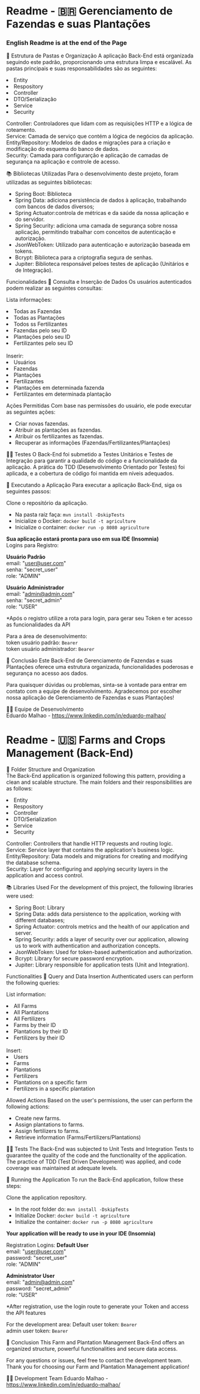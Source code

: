 # Readme - 🇧🇷 Gerenciamento de Fazendas e suas Plantações #
<h3>English Readme is at the end of the Page</h3>

📂 Estrutura de Pastas e Organização
A aplicação Back-End está organizada seguindo este padrão, proporcionando uma estrutura limpa e escalável. As pastas principais e suas responsabilidades são as seguintes:
<li>Entity</li>
<li>Respository</li>
<li>Controller</li>
<li>DTO/Serialização</li>
<li>Service</li>
<li>Security</li>

Controller: Controladores que lidam com as requisições HTTP e a lógica de roteamento.  
Service: Camada de serviço que contém a lógica de negócios da aplicação.  
Entity/Repository: Modelos de dados e migrações para a criação e modificação do esquema do banco de dados.  
Security: Camada para configurarção e aplicação de camadas de segurança na aplicação e controle de acesso.  

📚 Bibliotecas Utilizadas
Para o desenvolvimento deste projeto, foram utilizadas as seguintes bibliotecas:

* Spring Boot: Biblioteca
* Spring Data: adiciona persistência de dados à aplicação, trabalhando com bancos de dados diversos;
* Spring Actuator:controla de métricas e da saúde da nossa aplicação e do servidor.
* Spring Security: adiciona uma camada de segurança sobre nossa aplicação, permitindo trabalhar com conceitos de autenticação e autorização.
* JsonWebToken: Utilizado para autenticação e autorização baseada em tokens.
* Bcrypt: Biblioteca para a criptografia segura de senhas.
* Jupiter: Biblioteca responsável peloes testes de aplicação (Unitários e de Integração).


Funcionalidades
📑 Consulta e Inserção de Dados
Os usuários autenticados podem realizar as seguintes consultas:

Lista informações:  
  <li>Todas as Fazendas</li>  
  <li>Todas as Plantações</li>  
  <li>Todos ss Fertilizantes</li>  
  <li>Fazendas pelo seu ID</li>  
  <li>Plantações pelo seu ID</li>  
  <li>Fertilizantes pelo seu ID</li>
<br>
Inserir:
  <li>Usuários</li>  
  <li>Fazendas</li>  
  <li>Plantações</li>  
  <li>Fertilizantes</li>  
  <li>Plantações em determinada fazenda</li>
  <li>Fertilizantes em determinada plantação</li>

Ações Permitidas
Com base nas permissões do usuário, ele pode executar as seguintes ações:

* Criar novas fazendas.  
* Atribuir as plantações as fazendas.  
* Atribuir os fertilizantes as fazendas.  
* Recuperar as informações (Fazendas/Fertilizantes/Plantações)  

👨‍🔬 Testes
O Back-End foi submetido a Testes Unitários e Testes de Integração para garantir a qualidade do código e a funcionalidade da aplicação. A prática do TDD (Desenvolvimento Orientado por Testes) foi aplicada, e a cobertura de código foi mantida em níveis adequados.

📱 Executando a Aplicação
Para executar a aplicação Back-End, siga os seguintes passos:

Clone o repositório da aplicação.  
* Na pasta raíz faça: `mvn install -DskipTests`  
* Inicialize o Docker: `docker build -t agriculture`  
* Inicialize o container: `docker run -p 8080 agriculture`  

__Sua aplicação estará pronta para uso em sua IDE (Insomnia)__  
Logins para Registro:  

__Usuário Padrão__  
email: "user@user.com"  
senha: "secret_user"  
role: "ADMIN"  

__Usuário Administrador__  
email: "admin@admin.com"  
senha: "secret_admin"  
role: "USER"  

*Após o registro utilize a rota para login, para gerar seu Token e ter acesso as funcionalidades da API  

Para a área de desenvolvimento:  
token usuário padrão: `Bearer `  
token usuário administrador: `Bearer `  

📍 Conclusão
Este Back-End de Gerenciamento de Fazendas e suas Plantações oferece uma estrutura organizada, funcionalidades poderosas e segurança no acesso aos dados.

Para quaisquer dúvidas ou problemas, sinta-se à vontade para entrar em contato com a equipe de desenvolvimento.
Agradecemos por escolher nossa aplicação de Gerenciamento de Fazendas e suas Plantações!

🧑‍💻 Equipe de Desenvolvimento  
Eduardo Malhao - https://www.linkedin.com/in/eduardo-malhao/  

# Readme - 🇺🇸 Farms and Crops Management (Back-End) #

📂 Folder Structure and Organization  
The Back-End application is organized following this pattern, providing a clean and scalable structure. The main folders and their responsibilities are as follows:
<li>Entity</li>
<li>Respository</li>
<li>Controller</li>
<li>DTO/Serialization</li>
<li>Service</li>
<li>Security</li>

Controller: Controllers that handle HTTP requests and routing logic.  
Service: Service layer that contains the application's business logic.  
Entity/Repository: Data models and migrations for creating and modifying the database schema.  
Security: Layer for configuring and applying security layers in the application and access control.  

📚 Libraries Used
For the development of this project, the following libraries were used:

* Spring Boot: Library
* Spring Data: adds data persistence to the application, working with different databases;
* Spring Actuator: controls metrics and the health of our application and server.
* Spring Security: adds a layer of security over our application, allowing us to work with authentication and authorization concepts.
* JsonWebToken: Used for token-based authentication and authorization.
* Bcrypt: Library for secure password encryption.
* Jupiter: Library responsible for application tests (Unit and Integration).


Functionalities
📑 Query and Data Insertion
Authenticated users can perform the following queries:

List information:
  <li>All Farms</li>
  <li>All Plantations</li>
  <li>All Fertilizers</li>
  <li>Farms by their ID</li>
  <li>Plantations by their ID</li>
  <li>Fertilizers by their ID</li>
<br>
Insert:
  <li>Users</li>
  <li>Farms</li>
  <li>Plantations</li>
  <li>Fertilizers</li>
  <li>Plantations on a specific farm</li>
  <li>Fertilizers in a specific plantation</li>

Allowed Actions
Based on the user's permissions, the user can perform the following actions:

* Create new farms.
* Assign plantations to farms.
* Assign fertilizers to farms.
* Retrieve information (Farms/Fertilizers/Plantations)

👨‍🔬 Tests
The Back-End was subjected to Unit Tests and Integration Tests to guarantee the quality of the code and the functionality of the application. The practice of TDD (Test Driven Development) was applied, and code coverage was maintained at adequate levels.

📱 Running the Application
To run the Back-End application, follow these steps:

Clone the application repository.
* In the root folder do: `mvn install -DskipTests`
* Initialize Docker: `docker build -t agriculture`
* Initialize the container: `docker run -p 8080 agriculture`

__Your application will be ready to use in your IDE (Insomnia)__

Registration Logins:
__Default User__  
email: "user@user.com"  
password: "secret_user"  
role: "ADMIN"  

__Administrator User__  
email: "admin@admin.com"  
password: "secret_admin"  
role: "USER"  

*After registration, use the login route to generate your Token and access the API features

For the development area: 
Default user token: `Bearer`  
admin user token: `Bearer`  

📍 Conclusion
This Farm and Plantation Management Back-End offers an organized structure, powerful functionalities and secure data access.

For any questions or issues, feel free to contact the development team.
Thank you for choosing our Farm and Plantation Management application!

🧑‍💻 Development Team
Eduardo Malhao - https://www.linkedin.com/in/eduardo-malhao/
